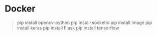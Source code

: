 # Docker

> pip install opencv-python
> pip install socketio
> pip install Image
> pip install keras
> pip install Flask
> pip install tensorflow



